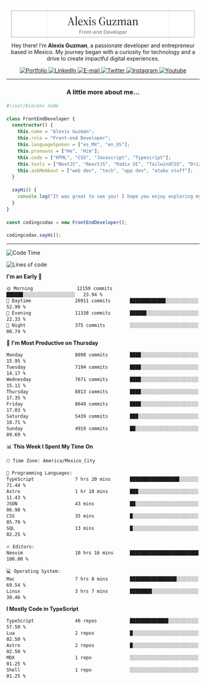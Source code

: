 <img align='right' src="./Banner.png" width="" />
<p align='center'>Hey there! I’m <strong>Alexis Guzman</strong>, a passionate developer and entrepreneur based in Mexico. My journey began with a curiosity for technology and a drive to create impactful digital experiences.</p>

<div align='center'>
  <a href='https://www.codingcodax.dev' target='_blank'>
    <img alt='Portfolio' src='https://img.shields.io/badge/Portfolio-black?logo=vercel&style=flat-square'>
  </a>
  <a href='https://linkedin.com/in/codingcodax' target='_blank'>
    <img alt='LinkedIn' src='https://img.shields.io/badge/LinkedIn-black?logo=LinkedIn&style=flat-square'>
  </a>
  <a href='mailto:hello@codingcodax.com' target='_blank'>
    <img alt='E-mail' src='https://img.shields.io/badge/Email-black?logo=Gmail&style=flat-square'>
  </a>
  <a href='https://x.com/codingcodax' target='_blank'>
    <img alt='Twitter' src='https://img.shields.io/badge/X-black?logo=X&style=flat-square'>
  </a>
  <a href='https://www.instagram.com/codingcodax' target='_blank'>
    <img alt='Instagram' src='https://img.shields.io/badge/Instagram-black?logo=Instagram&style=flat-square'>
  </a>
  <a href='https://www.youtube.com/@codingcodax' target='_blank'>
    <img alt='Youtube' src='https://img.shields.io/badge/YouTube-black?logo=Youtube&style=flat-square'>
  </a>
</div>


---

<h3 align='center'>A little more about me...</h3>

```typescript
#!/usr/bin/env node

class FrontEndDeveloper {
  constructor() {
    this.name = "Alexis Guzman";
    this.role = "Front-end Developer";
    this.languageSpoken = ["es_MX", "en_US"];
    this.pronouns = ["He", "Him"];
    this.code = ["HTML", "CSS", "Javascript", "Typescript"];
    this.tools = ["NextJS", "ReactJS", "Radix UI", "TailwindCSS", "Drizzle", "tRPC"];
    this.askMeAbout = ["web dev", "tech", "app dev", "otaku stuff"];
  }

  sayHi() {
    console.log("It was great to see you! I hope you enjoy exploring my work.");
  }
}

const codingcodax = new FrontEndDeveloper();

codingcodax.sayHi();
```

---

<!--START_SECTION:waka-->
![Code Time](http://img.shields.io/badge/Code%20Time-3%2C899%20hrs%2045%20mins-blue)

![Lines of code](https://img.shields.io/badge/From%20Hello%20World%20I%27ve%20Written-9.9%20million%20lines%20of%20code-blue)

**I'm an Early 🐤** 

```text
🌞 Morning                12159 commits       ██████░░░░░░░░░░░░░░░░░░░   23.94 % 
🌆 Daytime                26911 commits       █████████████░░░░░░░░░░░░   52.99 % 
🌃 Evening                11338 commits       ██████░░░░░░░░░░░░░░░░░░░   22.33 % 
🌙 Night                  375 commits         ░░░░░░░░░░░░░░░░░░░░░░░░░   00.74 % 
```
📅 **I'm Most Productive on Thursday** 

```text
Monday                   8098 commits        ████░░░░░░░░░░░░░░░░░░░░░   15.95 % 
Tuesday                  7194 commits        ████░░░░░░░░░░░░░░░░░░░░░   14.17 % 
Wednesday                7671 commits        ████░░░░░░░░░░░░░░░░░░░░░   15.11 % 
Thursday                 8813 commits        ████░░░░░░░░░░░░░░░░░░░░░   17.35 % 
Friday                   8649 commits        ████░░░░░░░░░░░░░░░░░░░░░   17.03 % 
Saturday                 5439 commits        ███░░░░░░░░░░░░░░░░░░░░░░   10.71 % 
Sunday                   4919 commits        ██░░░░░░░░░░░░░░░░░░░░░░░   09.69 % 
```


📊 **This Week I Spent My Time On** 

```text
🕑︎ Time Zone: America/Mexico_City

💬 Programming Languages: 
TypeScript               7 hrs 20 mins       ██████████████████░░░░░░░   71.44 % 
Astro                    1 hr 10 mins        ███░░░░░░░░░░░░░░░░░░░░░░   11.43 % 
JSON                     43 mins             ██░░░░░░░░░░░░░░░░░░░░░░░   06.98 % 
CSS                      35 mins             █░░░░░░░░░░░░░░░░░░░░░░░░   05.79 % 
SQL                      13 mins             █░░░░░░░░░░░░░░░░░░░░░░░░   02.25 % 

🔥 Editors: 
Neovim                   10 hrs 16 mins      █████████████████████████   100.00 % 

💻 Operating System: 
Mac                      7 hrs 8 mins        █████████████████░░░░░░░░   69.54 % 
Linux                    3 hrs 7 mins        ████████░░░░░░░░░░░░░░░░░   30.46 % 
```

**I Mostly Code in TypeScript** 

```text
TypeScript               46 repos            ██████████████░░░░░░░░░░░   57.50 % 
Lua                      2 repos             █░░░░░░░░░░░░░░░░░░░░░░░░   02.50 % 
Astro                    2 repos             █░░░░░░░░░░░░░░░░░░░░░░░░   02.50 % 
MDX                      1 repo              ░░░░░░░░░░░░░░░░░░░░░░░░░   01.25 % 
Shell                    1 repo              ░░░░░░░░░░░░░░░░░░░░░░░░░   01.25 % 
```




<!--END_SECTION:waka-->
